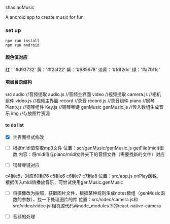 shadiaoMusic

A android app to create music for fun.


### set up 
```
npm run install
npm run android
```


#### 颜色值对应

红：'#d93732'
黄：'#f2af22'
紫：'#985978'
淡黄：'#fdf2dc'
绿：'#a7b11c'


#### 项目目录结构

src
    audio //音频提取
        audio.js //音频主界面
    video //视频提取
        camera.js //相机组件
        video.js //视频主界面
    record //录音
        record.js //录音组件
    piano //钢琴
        Piano.js  //钢琴组件
        Key.js   //钢琴琴键
    genMusic
        genMusic.js  //传入数组生成音乐
    img    //存放图片资源



#### to do list 

- [x] 主界面样式修改

- [ ] 根据midi值获取mp3文件
   位置：scr/genMusic/genMusic.js  getFile(midi)函数
   内容：将midi值与piano/midi文件夹下的音频文件（需要找新的文件）对应

- [ ] 钢琴琴键对应 

c4到e5，对应60到76
c5到e6
c6到e7
c7到e8
   位置：src/app.js onPlay函数，根据传入midi值播放音乐，可尝试使用genMusic.genMusic

- [ ] 将摄像改为拍照，获取图片文件，根据某种规则生成notes数组（genMusic函数的参数），找一下处理图片的库
    位置：src/video/camera.js和src/video/video.js
    相机源代码再node_modules下的react-native-camera

- [ ] 音频的处理